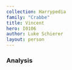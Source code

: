 ```yaml
---
collection: Harrypedia
family: "Crabbe"
title: Vincent
hero: I0106
author: Luke Schierer
layout: person
---
```


### Analysis
